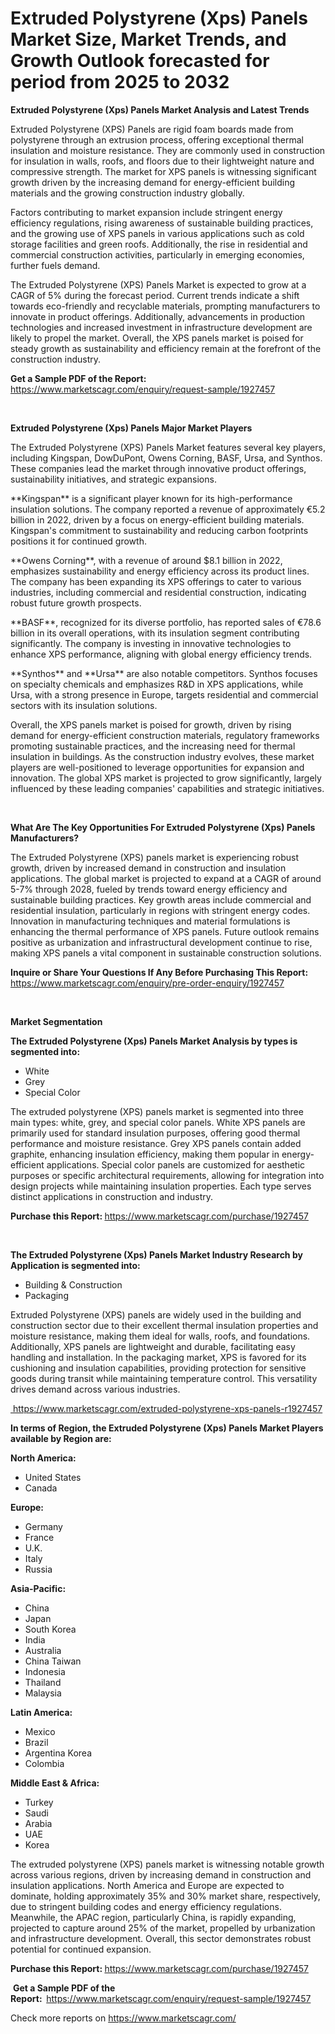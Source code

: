 <p><h1>Extruded Polystyrene (Xps) Panels Market Size, Market Trends, and Growth Outlook forecasted for period from 2025 to 2032</h1></p><p><strong>Extruded Polystyrene (Xps) Panels Market Analysis and Latest Trends</strong></p>
<p><p>Extruded Polystyrene (XPS) Panels are rigid foam boards made from polystyrene through an extrusion process, offering exceptional thermal insulation and moisture resistance. They are commonly used in construction for insulation in walls, roofs, and floors due to their lightweight nature and compressive strength. The market for XPS panels is witnessing significant growth driven by the increasing demand for energy-efficient building materials and the growing construction industry globally.</p><p>Factors contributing to market expansion include stringent energy efficiency regulations, rising awareness of sustainable building practices, and the growing use of XPS panels in various applications such as cold storage facilities and green roofs. Additionally, the rise in residential and commercial construction activities, particularly in emerging economies, further fuels demand.</p><p>The Extruded Polystyrene (XPS) Panels Market is expected to grow at a CAGR of 5% during the forecast period. Current trends indicate a shift towards eco-friendly and recyclable materials, prompting manufacturers to innovate in product offerings. Additionally, advancements in production technologies and increased investment in infrastructure development are likely to propel the market. Overall, the XPS panels market is poised for steady growth as sustainability and efficiency remain at the forefront of the construction industry.</p></p>
<p><strong>Get a Sample PDF of the Report:&nbsp;</strong> <a href="https://www.marketscagr.com/enquiry/request-sample/1927457?utm_campaign=3432&utm_medium=2&utm_source=Github&utm_content=ia&utm_term=28032025&utm_id=extruded-polystyrene-xps-panels">https://www.marketscagr.com/enquiry/request-sample/1927457</a></p>
<p>&nbsp;</p>
<p><strong>Extruded Polystyrene (Xps) Panels Major Market Players</strong></p>
<p><p>The Extruded Polystyrene (XPS) Panels Market features several key players, including Kingspan, DowDuPont, Owens Corning, BASF, Ursa, and Synthos. These companies lead the market through innovative product offerings, sustainability initiatives, and strategic expansions.</p><p>**Kingspan** is a significant player known for its high-performance insulation solutions. The company reported a revenue of approximately €5.2 billion in 2022, driven by a focus on energy-efficient building materials. Kingspan's commitment to sustainability and reducing carbon footprints positions it for continued growth.</p><p>**Owens Corning**, with a revenue of around $8.1 billion in 2022, emphasizes sustainability and energy efficiency across its product lines. The company has been expanding its XPS offerings to cater to various industries, including commercial and residential construction, indicating robust future growth prospects.</p><p>**BASF**, recognized for its diverse portfolio, has reported sales of €78.6 billion in its overall operations, with its insulation segment contributing significantly. The company is investing in innovative technologies to enhance XPS performance, aligning with global energy efficiency trends.</p><p>**Synthos** and **Ursa** are also notable competitors. Synthos focuses on specialty chemicals and emphasizes R&D in XPS applications, while Ursa, with a strong presence in Europe, targets residential and commercial sectors with its insulation solutions.</p><p>Overall, the XPS panels market is poised for growth, driven by rising demand for energy-efficient construction materials, regulatory frameworks promoting sustainable practices, and the increasing need for thermal insulation in buildings. As the construction industry evolves, these market players are well-positioned to leverage opportunities for expansion and innovation. The global XPS market is projected to grow significantly, largely influenced by these leading companies' capabilities and strategic initiatives.</p></p>
<p>&nbsp;</p>
<p><strong>What Are The Key Opportunities For Extruded Polystyrene (Xps) Panels Manufacturers?</strong></p>
<p><p>The Extruded Polystyrene (XPS) panels market is experiencing robust growth, driven by increased demand in construction and insulation applications. The global market is projected to expand at a CAGR of around 5-7% through 2028, fueled by trends toward energy efficiency and sustainable building practices. Key growth areas include commercial and residential insulation, particularly in regions with stringent energy codes. Innovation in manufacturing techniques and material formulations is enhancing the thermal performance of XPS panels. Future outlook remains positive as urbanization and infrastructural development continue to rise, making XPS panels a vital component in sustainable construction solutions.</p></p>
<p><strong>Inquire or Share Your Questions If Any Before Purchasing This Report:</strong> <a href="https://www.marketscagr.com/enquiry/pre-order-enquiry/1927457?utm_campaign=3432&utm_medium=2&utm_source=Github&utm_content=ia&utm_term=28032025&utm_id=extruded-polystyrene-xps-panels">https://www.marketscagr.com/enquiry/pre-order-enquiry/1927457</a></p>
<p>&nbsp;</p>
<p><strong>Market Segmentation</strong></p>
<p><strong>The Extruded Polystyrene (Xps) Panels Market Analysis by types is segmented into:</strong></p>
<p><ul><li>White</li><li>Grey</li><li>Special Color</li></ul></p>
<p><p>The extruded polystyrene (XPS) panels market is segmented into three main types: white, grey, and special color panels. White XPS panels are primarily used for standard insulation purposes, offering good thermal performance and moisture resistance. Grey XPS panels contain added graphite, enhancing insulation efficiency, making them popular in energy-efficient applications. Special color panels are customized for aesthetic purposes or specific architectural requirements, allowing for integration into design projects while maintaining insulation properties. Each type serves distinct applications in construction and industry.</p></p>
<p><strong>Purchase this Report:&nbsp;</strong><a href="https://www.marketscagr.com/purchase/1927457?utm_campaign=3432&utm_medium=2&utm_source=Github&utm_content=ia&utm_term=28032025&utm_id=extruded-polystyrene-xps-panels">https://www.marketscagr.com/purchase/1927457</a></p>
<p>&nbsp;</p>
<p><strong>The Extruded Polystyrene (Xps) Panels Market Industry Research by Application is segmented into:</strong></p>
<p><ul><li>Building & Construction</li><li>Packaging</li></ul></p>
<p><p>Extruded Polystyrene (XPS) panels are widely used in the building and construction sector due to their excellent thermal insulation properties and moisture resistance, making them ideal for walls, roofs, and foundations. Additionally, XPS panels are lightweight and durable, facilitating easy handling and installation. In the packaging market, XPS is favored for its cushioning and insulation capabilities, providing protection for sensitive goods during transit while maintaining temperature control. This versatility drives demand across various industries.</p></p>
<p><a href="https://www.marketscagr.com/extruded-polystyrene-xps-panels-r1927457?utm_campaign=3432&utm_medium=2&utm_source=Github&utm_content=ia&utm_term=28032025&utm_id=extruded-polystyrene-xps-panels">&nbsp;https://www.marketscagr.com/extruded-polystyrene-xps-panels-r1927457</a></p>
<p><strong>In terms of Region, the Extruded Polystyrene (Xps) Panels Market Players available by Region are:</strong></p>
<p>
    <p> <strong> North America: </strong>
        <ul>
            <li>United States</li>
            <li>Canada</li>
        </ul>
        </p> 
    <p> <strong> Europe: </strong>
        <ul>
            <li>Germany</li>
            <li>France</li>
            <li>U.K.</li>
            <li>Italy</li>
            <li>Russia</li>
        </ul>
        </p> 
    <p> <strong> Asia-Pacific: </strong>
        <ul>
            <li>China</li>
            <li>Japan</li>
            <li>South Korea</li>
            <li>India</li>
            <li>Australia</li>
            <li>China Taiwan</li>
            <li>Indonesia</li>
            <li>Thailand</li>
            <li>Malaysia</li>
        </ul>
        </p> 
    <p> <strong> Latin America: </strong>
        <ul>
            <li>Mexico</li>
            <li>Brazil</li>
            <li>Argentina Korea</li>
            <li>Colombia</li>
        </ul>
        </p> 
    <p> <strong> Middle East & Africa: </strong>
        <ul>
            <li>Turkey</li>
            <li>Saudi</li>
            <li>Arabia</li>
            <li>UAE</li>
            <li>Korea</li>
        </ul>
    </p>
    </p>
<p><p>The extruded polystyrene (XPS) panels market is witnessing notable growth across various regions, driven by increasing demand in construction and insulation applications. North America and Europe are expected to dominate, holding approximately 35% and 30% market share, respectively, due to stringent building codes and energy efficiency regulations. Meanwhile, the APAC region, particularly China, is rapidly expanding, projected to capture around 25% of the market, propelled by urbanization and infrastructure development. Overall, this sector demonstrates robust potential for continued expansion.</p></p>
<p><strong>Purchase this Report: </strong><a href="https://www.marketscagr.com/purchase/1927457?utm_campaign=3432&utm_medium=2&utm_source=Github&utm_content=ia&utm_term=28032025&utm_id=extruded-polystyrene-xps-panels">https://www.marketscagr.com/purchase/1927457</a></p>
<p>&nbsp;<strong>Get a Sample PDF of the Report:&nbsp;&nbsp;</strong><a href="https://www.marketscagr.com/enquiry/request-sample/1927457?utm_campaign=3432&utm_medium=2&utm_source=Github&utm_content=ia&utm_term=28032025&utm_id=extruded-polystyrene-xps-panels">https://www.marketscagr.com/enquiry/request-sample/1927457</a></p>
<p><strong></strong></p>
<p>Check more reports on <a href="https://www.marketscagr.com/?utm_campaign=3432&utm_medium=2&utm_source=Github&utm_content=ia&utm_term=28032025&utm_id=extruded-polystyrene-xps-panels">https://www.marketscagr.com/</a></p>